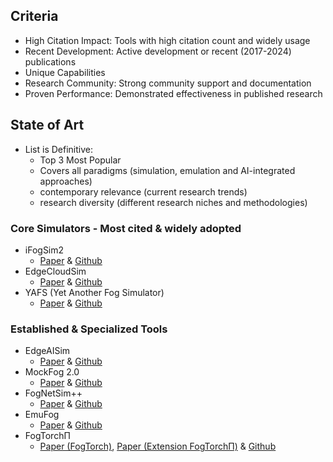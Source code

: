 ## Criteria
- High Citation Impact: Tools with high citation count and widely usage
- Recent Development: Active development or recent (2017-2024) publications
- Unique Capabilities
- Research Community: Strong community support and documentation
- Proven Performance: Demonstrated effectiveness in published research

## State of Art
- List is Definitive:
  - Top 3 Most Popular
  - Covers all paradigms (simulation, emulation and AI-integrated approaches)
  - contemporary relevance (current research trends)
  - research diversity (different research niches and methodologies)
### Core Simulators - Most cited & widely adopted
- iFogSim2
  - [Paper](https://arxiv.org/abs/2109.05636) & [Github](https://github.com/Cloudslab/iFogSim)
- EdgeCloudSim
  - [Paper](https://onlinelibrary.wiley.com/doi/abs/10.1002/ett.3493) & [Github](https://github.com/CagataySonmez/EdgeCloudSim/tree/master)
- YAFS (Yet Another Fog Simulator)
  - [Paper](https://ieeexplore.ieee.org/document/8758823) & [Github](https://github.com/acsicuib/YAFS)

### Established & Specialized Tools
- EdgeAISim
  - [Paper](https://arxiv.org/abs/2310.05605) & [Github](https://github.com/MuhammedGolec/EdgeAISIM)
- MockFog 2.0
  - [Paper](https://arxiv.org/abs/2009.10579) & [Github](https://github.com/MoeweX/MockFog2)
- FogNetSim++
  - [Paper](https://ieeexplore.ieee.org/document/8502760) & [Github](https://github.com/rtqayyum/fognetsimpp)
- EmuFog
  - [Paper](https://ieeexplore.ieee.org/document/8368525) & [Github](https://github.com/emufog/emufog)
- FogTorchΠ
  - [Paper (FogTorch)](https://ieeexplore.ieee.org/document/7919155), [Paper (Extension FogTorchΠ)](https://ieeexplore.ieee.org/document/8654150) & [Github](https://github.com/di-unipi-socc/FogTorchPI/tree/multithreaded)